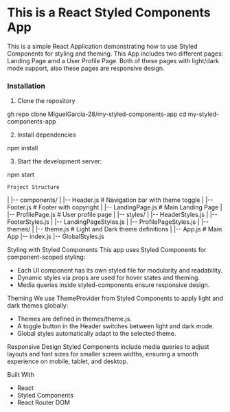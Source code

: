 # This is a React Styled Components App

This is a simple React Application demonstrating how to use Styled Components
for styling and theming. This App includes two different pages: Landing Page amd a User Profile Page.
Both of these pages with light/dark mode support, also these pages are responsive design.

### Installation 
1. Clone the repository

gh repo clone MiguelGarcia-28/my-styled-components-app
cd my-styled-components-app

2. Install dependencies

npm install

3. Start the development server:

npm start

    Project Structure
|
|-- components/
|   |-- Header.js       # Navigation bar with theme toggle
|   |-- Footer.js       # Footer with copyright
|   |-- LandingPage.js  # Main Landing Page
|   |-- ProfilePage.js  # User profile page
|
|-- styles/
|   |-- HeaderStyles.js
|   |-- FooterStyles.js
|   |-- LandingPageStyles.js
|   |-- ProfilePageStyles.js
|
|-- themes/
|   |-- theme.js        # Light and Dark theme definitions
|
|-- App.js              # Main App
|-- index.js
|-- GlobalStyles.js

 Styling with Styled Components
This app uses Styled Components for component-scoped styling:
- Each UI component has its own styled file for modularity and readability.
- Dynamic styles via props are used for hover states and theming.
- Media queries inside styled-components ensure responsive design.

 Theming
We use ThemeProvider from Styled Components to apply light and dark themes globally:
- Themes are defined in themes/theme.js.
- A toggle button in the Header switches between light and dark mode.
- Global styles automatically adapt to the selected theme.

 Responsive Design
Styled Components include media queries to adjust layouts and font sizes for smaller screen
widths, ensuring a smooth experience on mobile, tablet, and desktop.

 Built With
- React
- Styled Components
- React Router DOM